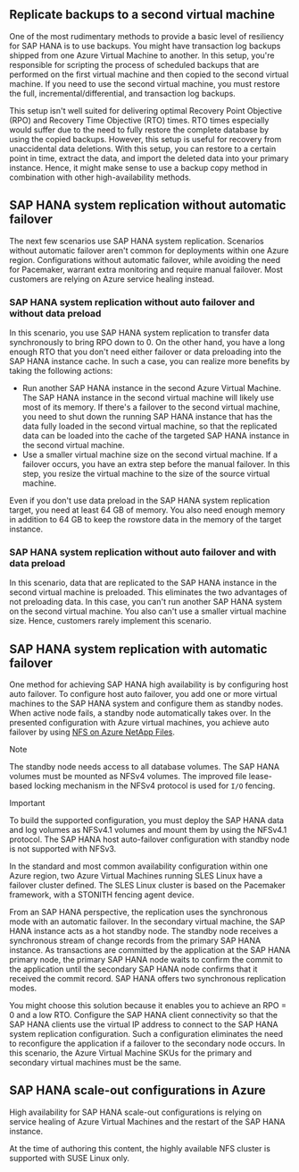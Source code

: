 ## Replicate backups to a second virtual machine

One of the most rudimentary methods to provide a basic level of resiliency for SAP HANA is to use backups. You might have transaction log backups shipped from one Azure Virtual Machine to another. In this setup, you're responsible for scripting the process of scheduled backups that are performed on the first virtual machine and then copied to the second virtual machine. If you need to use the second virtual machine, you must restore the full, incremental/differential, and transaction log backups.

This setup isn't well suited for delivering optimal Recovery Point Objective (RPO) and Recovery Time Objective (RTO) times. RTO times especially would suffer due to the need to fully restore the complete database by using the copied backups. However, this setup is useful for recovery from unaccidental data deletions. With this setup, you can restore to a certain point in time, extract the data, and import the deleted data into your primary instance. Hence, it might make sense to use a backup copy method in combination with other high-availability methods.

## SAP HANA system replication without automatic failover

The next few scenarios use SAP HANA system replication. Scenarios without automatic failover aren't common for deployments within one Azure region. Configurations without automatic failover, while avoiding the need for Pacemaker, warrant extra monitoring and require manual failover. Most customers are relying on Azure service healing instead.

### SAP HANA system replication without auto failover and without data preload

In this scenario, you use SAP HANA system replication to transfer data synchronously to bring RPO down to 0. On the other hand, you have a long enough RTO that you don't need either failover or data preloading into the SAP HANA instance cache. In such a case, you can realize more benefits by taking the following actions:

- Run another SAP HANA instance in the second Azure Virtual Machine. The SAP HANA instance in the second virtual machine will likely use most of its memory. If there's a failover to the second virtual machine, you need to shut down the running SAP HANA instance that has the data fully loaded in the second virtual machine, so that the replicated data can be loaded into the cache of the targeted SAP HANA instance in the second virtual machine.
- Use a smaller virtual machine size on the second virtual machine. If a failover occurs, you have an extra step before the manual failover. In this step, you resize the virtual machine to the size of the source virtual machine.

Even if you don't use data preload in the SAP HANA system replication target, you need at least 64 GB of memory. You also need enough memory in addition to 64 GB to keep the rowstore data in the memory of the target instance.

### SAP HANA system replication without auto failover and with data preload

In this scenario, data that are replicated to the SAP HANA instance in the second virtual machine is preloaded. This eliminates the two advantages of not preloading data. In this case, you can't run another SAP HANA system on the second virtual machine. You also can't use a smaller virtual machine size. Hence, customers rarely implement this scenario.

## SAP HANA system replication with automatic failover

One method for achieving SAP HANA high availability is by configuring host auto failover. To configure host auto failover, you add one or more virtual machines to the SAP HANA system and configure them as standby nodes. When active node fails, a standby node automatically takes over. In the presented configuration with Azure virtual machines, you achieve auto failover by using [NFS on Azure NetApp Files](/azure/azure-netapp-files/azure-netapp-files-introduction).  

> [!NOTE]
> The standby node needs access to all database volumes. The SAP HANA volumes must be mounted as NFSv4 volumes. The improved file lease-based locking mechanism in the NFSv4 protocol is used for `I/O` fencing.

> [!IMPORTANT]
> To build the supported configuration, you must deploy the SAP HANA data and log volumes as NFSv4.1 volumes and mount them by using the NFSv4.1 protocol. The SAP HANA host auto-failover configuration with standby node is not supported with NFSv3.

In the standard and most common availability configuration within one Azure region, two Azure Virtual Machines running SLES Linux have a failover cluster defined. The SLES Linux cluster is based on the Pacemaker framework, with a STONITH fencing agent device.

From an SAP HANA perspective, the replication uses the synchronous mode with an automatic failover. In the secondary virtual machine, the SAP HANA instance acts as a hot standby node. The standby node receives a synchronous stream of change records from the primary SAP HANA instance. As transactions are committed by the application at the SAP HANA primary node, the primary SAP HANA node waits to confirm the commit to the application until the secondary SAP HANA node confirms that it received the commit record. SAP HANA offers two synchronous replication modes.

You might choose this solution because it enables you to achieve an RPO = 0 and a low RTO. Configure the SAP HANA client connectivity so that the SAP HANA clients use the virtual IP address to connect to the SAP HANA system replication configuration. Such a configuration eliminates the need to reconfigure the application if a failover to the secondary node occurs. In this scenario, the Azure Virtual Machine SKUs for the primary and secondary virtual machines must be the same.

## SAP HANA scale-out configurations in Azure

High availability for SAP HANA scale-out configurations is relying on service healing of Azure Virtual Machines and the restart of the SAP HANA instance.

At the time of authoring this content, the highly available NFS cluster is supported with SUSE Linux only.
